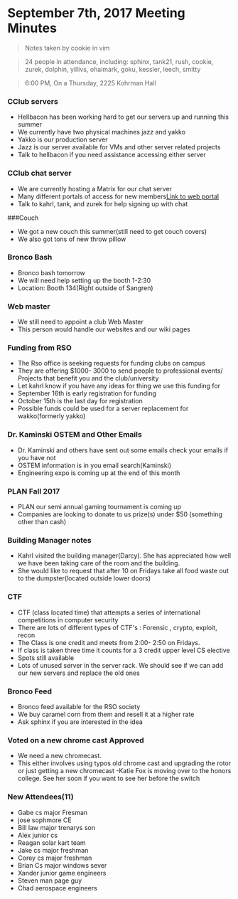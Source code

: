 # September 7th, 2017 Meeting Minutes
> Notes taken by cookie in vim

> 24 people in attendance, including: sphinx, tank21, rush, cookie, zurek, dolphin, yillivs, ohaimark, goku, kessler, leech, smitty 

> 6:00 PM, On a Thursday, 2225 Kohrman Hall

### CClub servers
- Hellbacon has been working hard to get our servers up and running this summer
- We currently have two physical machines jazz and yakko
- Yakko is our production server
- Jazz is our server available for VMs and other server related projects
- Talk to hellbacon if you need assistance accessing either server

### CClub chat server
- We are currently hosting a Matrix for our chat server
- Many different portals of access for new members[Link to web portal](https://cclub.cs.wmich.edu/vector)
- Talk to kahrl, tank, and zurek for help signing up with chat

###Couch
- We got a new couch this summer(still need to get couch covers)
- We also got tons of new throw pillow

### Bronco Bash
- Bronco bash tomorrow
- We will need help setting up the booth 1-2:30
- Location: Booth 134(Right outside of Sangren)

### Web master
- We still need to appoint a club Web Master
- This person would handle our websites and our wiki pages

### Funding from RSO
- The Rso office is seeking requests for funding clubs on campus
- They are offering $1000- 3000 to send people to professional events/ Projects that benefit you and the club/university
- Let kahrl know if you have any ideas for thing we use this funding for 
- September 16th is early registration for funding
- October 15th is the last day for registration
- Possible funds could be used for a server replacement for wakko(formerly yakko)

### Dr. Kaminski OSTEM and Other Emails
- Dr. Kaminski and others have sent out some emails check your emails if you have not
- OSTEM information is in you email search(Kaminski)
- Engineering expo is coming up at the end of this month 

### PLAN Fall 2017
- PLAN our semi annual gaming tournament is coming up 
- Companies are looking to donate to us prize(s) under $50 (something other than cash)

### Building Manager notes
- Kahrl visited the building manager(Darcy). She has appreciated how well we have been taking care of the room and the building. 
- She would like to request that after 10 on Fridays take all food waste out to the dumpster(located outside lower doors)

### CTF
- CTF (class located time) that attempts a series of international competitions in computer security
- There are lots of different types of CTF's : Forensic , crypto, exploit, recon
- The Class is one credit and meets from 2:00- 2:50 on Fridays.
- If class is taken three time it counts for a 3 credit upper level CS elective
- Spots still available
- Lots of unused server in the server rack. We should see if we can add our new servers and replace the old ones

### Bronco Feed
- Bronco feed available for the RSO society
- We buy caramel corn from them and resell it at a higher rate
- Ask sphinx if you are interested in the idea

### Voted on a new chrome cast Approved
- We need a new chromecast. 
- This either involves using typos old chrome cast and upgrading the rotor or just getting a new chromecast
-Katie Fox is moving over to the honors college. See her soon if you want to see her before the switch


### New Attendees(11) 
- Gabe cs major Fresman
- jose sophmore CE 
- Bill law major trenarys son
- Alex junior cs 
- Reagan solar kart team
- Jake cs major freshman
- Corey cs major freshman
- Brian Cs major windows sever
- Xander junior game engineers
- Steven man page guy
- Chad aerospace engineers  

